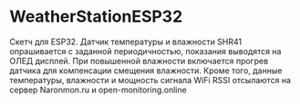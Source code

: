 # WeatherStationESP32
Скетч для ESP32. 
Датчик температуры и влажности SHR41 опрашивается с заданной периодичностью, показания выводятся на ОЛЕД дисплей.
При повышенной влажности включается прогрев датчика для компенсации смещения влажности.
Кроме того, данные температуры, влажности и мощность сигнала WiFi RSSI отсылаются на сервер Naronmon.ru и  open-monitoring.online
